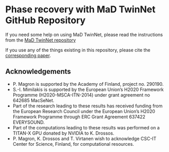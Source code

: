 # Phase recovery with MaD TwinNet GitHub Repository


If you need some help on using MaD TwinNet, please read the instructions from the [MaD TwinNet repository](https://github.com/dr-costas/mad-twinnet)

If you use any of the things existing in this repository, please cite the [corresponding paper](https://arxiv.org/abs/1802.00300). 


## Acknowledgements

- P. Magron is supported by the Academy of Finland, project no. 290190.
- S.-I. Mimilakis is supported by the European Union’s H2020  Framework  Programme (H2020-MSCA-ITN-2014) under grant agreement no 642685 MacSeNet.
- Part of the research leading to these results has received funding from the European Research Council under the European Union’s H2020 Framework Programme through ERC Grant Agreement 637422 EVERYSOUND.
- Part of the computations leading to these results was performed  on  a  TITAN-X GPU  donated  by  NVIDIA  to  K. Drossos.
- P. Magron, K.  Drossos  and  T.  Virtanen  wish  to  acknowledge  CSC-IT  Center  for  Science, Finland,  for  computational  resources.
